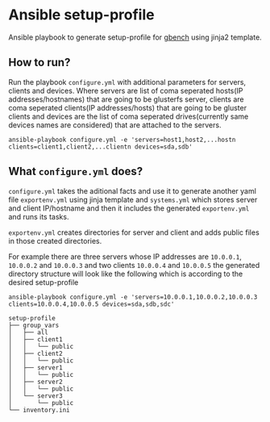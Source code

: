 # Ansible setup-profile
Ansible playbook to generate setup-profile for [gbench](https://github.com/gluster/gbench/) using jinja2 template.

## How to run?

Run the playbook `configure.yml` with additional parameters for servers, clients and devices. Where servers are list of coma seperated hosts(IP addresses/hostnames) that are going to be glusterfs server, clients are coma seperated clients(IP addresses/hosts) that are going to be gluster clients and devices are the list of coma seperated drives(currently same devices names are considered) that are attached to the servers.

```console
ansible-playbook configure.yml -e 'servers=host1,host2,...hostn clients=client1,client2,...clientn devices=sda,sdb'
```

## What `configure.yml` does?
`configure.yml` takes the aditional facts and use it to generate another yaml file `exportenv.yml` using jinja template and `systems.yml` which stores server and client IP/hostname and then it includes the generated `exportenv.yml` and runs its tasks.

`exportenv.yml` creates directories for server and client and adds public files in those created directories.

For example there are three servers whose IP addresses are `10.0.0.1`, `10.0.0.2` and `10.0.0.3` and two clients `10.0.0.4` and `10.0.0.5` the generated directory structure will look like the following which is according to the desired setup-profile
```console
ansible-playbook configure.yml -e 'servers=10.0.0.1,10.0.0.2,10.0.0.3 clients=10.0.0.4,10.0.0.5 devices=sda,sdb,sdc'
```

```
setup-profile
├── group_vars
│   ├── all
│   ├── client1
│   │   └── public
│   ├── client2
│   │   └── public
│   ├── server1
│   │   └── public
│   ├── server2
│   │   └── public
│   └── server3
│       └── public
└── inventory.ini
```
